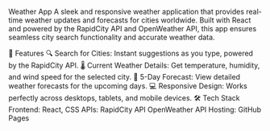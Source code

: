 Weather App
A sleek and responsive weather application that provides real-time weather updates and forecasts for cities worldwide. Built with React and powered by the RapidCity API and OpenWeather API, this app ensures seamless city search functionality and accurate weather data.

🚀 Features
🔍 Search for Cities: Instant suggestions as you type, powered by the RapidCity API.
🌡️ Current Weather Details: Get temperature, humidity, and wind speed for the selected city.
📅 5-Day Forecast: View detailed weather forecasts for the upcoming days.
💻 Responsive Design: Works perfectly across desktops, tablets, and mobile devices.
🛠️ Tech Stack
Frontend: React, CSS
APIs:
RapidCity API
OpenWeather API
Hosting: GitHub Pages
